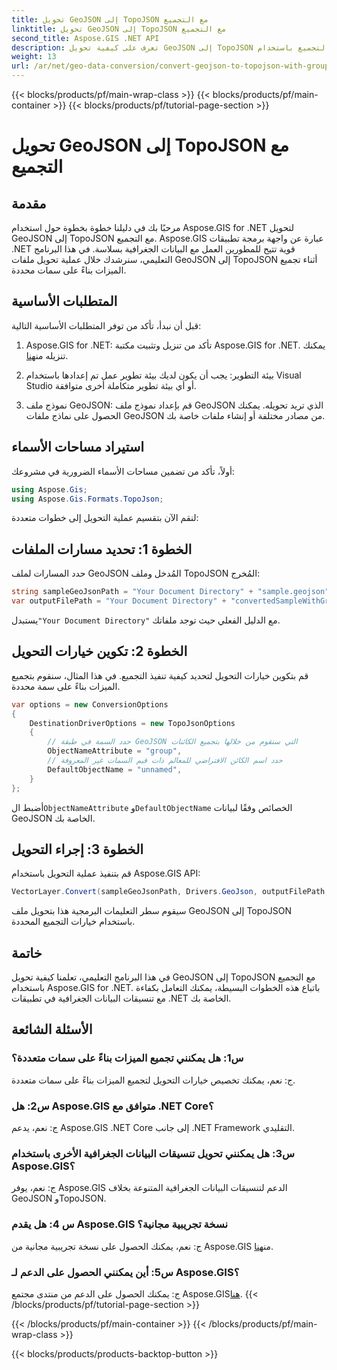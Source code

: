 ```yaml
---
title: تحويل GeoJSON إلى TopoJSON مع التجميع
linktitle: تحويل GeoJSON إلى TopoJSON مع التجميع
second_title: Aspose.GIS .NET API
description: تعرف على كيفية تحويل GeoJSON إلى TopoJSON مع التجميع باستخدام Aspose.GIS for .NET في هذا البرنامج التعليمي الشامل.
weight: 13
url: /ar/net/geo-data-conversion/convert-geojson-to-topojson-with-grouping/
---
```


{{< blocks/products/pf/main-wrap-class >}}
{{< blocks/products/pf/main-container >}}
{{< blocks/products/pf/tutorial-page-section >}}

# تحويل GeoJSON إلى TopoJSON مع التجميع

## مقدمة

مرحبًا بك في دليلنا خطوة بخطوة حول استخدام Aspose.GIS for .NET لتحويل GeoJSON إلى TopoJSON مع التجميع. Aspose.GIS عبارة عن واجهة برمجة تطبيقات .NET قوية تتيح للمطورين العمل مع البيانات الجغرافية بسلاسة. في هذا البرنامج التعليمي، سنرشدك خلال عملية تحويل ملفات GeoJSON إلى TopoJSON أثناء تجميع الميزات بناءً على سمات محددة.

## المتطلبات الأساسية

قبل أن نبدأ، تأكد من توفر المتطلبات الأساسية التالية:

1.  Aspose.GIS for .NET: تأكد من تنزيل وتثبيت مكتبة Aspose.GIS for .NET. يمكنك تنزيله من[هنا](https://releases.aspose.com/gis/net/).

2. بيئة التطوير: يجب أن يكون لديك بيئة تطوير عمل تم إعدادها باستخدام Visual Studio أو أي بيئة تطوير متكاملة أخرى متوافقة.

3. نموذج ملف GeoJSON: قم بإعداد نموذج ملف GeoJSON الذي تريد تحويله. يمكنك الحصول على نماذج ملفات GeoJSON من مصادر مختلفة أو إنشاء ملفات خاصة بك.

## استيراد مساحات الأسماء

أولاً، تأكد من تضمين مساحات الأسماء الضرورية في مشروعك:

```csharp
using Aspose.Gis;
using Aspose.Gis.Formats.TopoJson;
```


لنقم الآن بتقسيم عملية التحويل إلى خطوات متعددة:

## الخطوة 1: تحديد مسارات الملفات

حدد المسارات لملف GeoJSON المُدخل وملف TopoJSON المُخرج:

```csharp
string sampleGeoJsonPath = "Your Document Directory" + "sample.geojson";
var outputFilePath = "Your Document Directory" + "convertedSampleWithGrouping_out.topojson";
```

 يستبدل`"Your Document Directory"` مع الدليل الفعلي حيث توجد ملفاتك.

## الخطوة 2: تكوين خيارات التحويل

قم بتكوين خيارات التحويل لتحديد كيفية تنفيذ التجميع. في هذا المثال، سنقوم بتجميع الميزات بناءً على سمة محددة.

```csharp
var options = new ConversionOptions
{
    DestinationDriverOptions = new TopoJsonOptions
    {
        // حدد السمة في طبقة GeoJSON التي سنقوم من خلالها بتجميع الكائنات
        ObjectNameAttribute = "group",
        // حدد اسم الكائن الافتراضي للمعالم ذات قيم السمات غير المعروفة
        DefaultObjectName = "unnamed",
    }
};
```

 أضبط ال`ObjectNameAttribute` و`DefaultObjectName` الخصائص وفقًا لبيانات GeoJSON الخاصة بك.

## الخطوة 3: إجراء التحويل

قم بتنفيذ عملية التحويل باستخدام Aspose.GIS API:

```csharp
VectorLayer.Convert(sampleGeoJsonPath, Drivers.GeoJson, outputFilePath, Drivers.TopoJson, options);
```

سيقوم سطر التعليمات البرمجية هذا بتحويل ملف GeoJSON إلى TopoJSON باستخدام خيارات التجميع المحددة.

## خاتمة

في هذا البرنامج التعليمي، تعلمنا كيفية تحويل GeoJSON إلى TopoJSON مع التجميع باستخدام Aspose.GIS for .NET. باتباع هذه الخطوات البسيطة، يمكنك التعامل بكفاءة مع تنسيقات البيانات الجغرافية في تطبيقات .NET الخاصة بك.

## الأسئلة الشائعة

### س1: هل يمكنني تجميع الميزات بناءً على سمات متعددة؟
ج: نعم، يمكنك تخصيص خيارات التحويل لتجميع الميزات بناءً على سمات متعددة.

### س2: هل Aspose.GIS متوافق مع .NET Core؟
ج: نعم، يدعم Aspose.GIS .NET Core إلى جانب .NET Framework التقليدي.

### س3: هل يمكنني تحويل تنسيقات البيانات الجغرافية الأخرى باستخدام Aspose.GIS؟
ج: نعم، يوفر Aspose.GIS الدعم لتنسيقات البيانات الجغرافية المتنوعة بخلاف GeoJSON وTopoJSON.

### س 4: هل يقدم Aspose.GIS نسخة تجريبية مجانية؟
 ج: نعم، يمكنك الحصول على نسخة تجريبية مجانية من Aspose.GIS من[هنا](https://releases.aspose.com/).

### س5: أين يمكنني الحصول على الدعم لـ Aspose.GIS؟
 ج: يمكنك الحصول على الدعم من منتدى مجتمع Aspose.GIS[هنا](https://forum.aspose.com/c/gis/33).
{{< /blocks/products/pf/tutorial-page-section >}}

{{< /blocks/products/pf/main-container >}}
{{< /blocks/products/pf/main-wrap-class >}}

{{< blocks/products/products-backtop-button >}}

